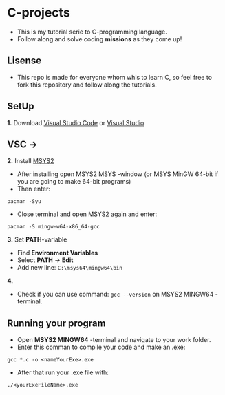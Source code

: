 # C-projects

- This is my tutorial serie to C-programming language.
- Follow along and solve coding **missions** as they come up!

## Lisense

- This repo is made for everyone whom whis to learn C, so feel free to fork this repository and follow along the tutorials.

## SetUp

**1.**  Download [Visual Studio Code](https://visualstudio.microsoft.com/thank-you-downloading-visual-studio/?sku=Community&channel=Release&version=VS2022&source=VSLandingPage&cid=2030&passive=false) or [Visual Studio](https://code.visualstudio.com/Download)

## VSC ->

**2.** Install [MSYS2](https://www.msys2.org/)

- After installing open MSYS2 MSYS -window (or MSYS MinGW 64-bit if you are going to make 64-bit programs)
- Then enter: 

```bash=
pacman -Syu
```

- Close terminal and open MSYS2 again and enter:
```bash=
pacman -S mingw-w64-x86_64-gcc
```

**3.** Set **PATH**-variable

- Find **Environment Variables**
- Select **PATH** -> **Edit**
- Add new line: ```C:\msys64\mingw64\bin```

**4.**

- Check if you can use command: ```gcc --version``` on MSYS2 MINGW64 -terminal.

## Running your program

- Open **MSYS2 MINGW64** -terminal and navigate to your work folder.
- Enter this comman to compile your code and make an .exe:

```bash=
gcc *.c -o <nameYourExe>.exe
```

- After that run your .exe file with:
```bash=
./<yourExeFileName>.exe
```